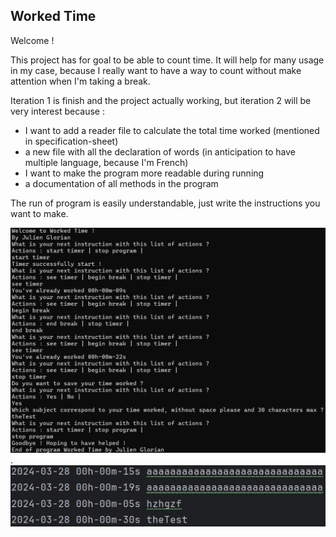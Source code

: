 ## Worked Time

Welcome !

This project has for goal to be able to count time. It will help for many usage 
in my case, because I really want to have a way to count without make attention 
when I'm taking a break.

Iteration 1 is finish and the project actually working, but iteration 2 will be
very interest because :
* I want to add a reader file to calculate the total time
worked (mentioned in specification-sheet)
* a new file with all the declaration of words (in anticipation to have multiple 
language, because I'm French)
* I want to make the program more readable during running
* a documentation of all methods in the program

The run of program is easily understandable, just write the instructions you want
to make.

![demo](/images/demo-worked-time.png "demo").
![inside-file](/images/inside-worked-time_txt.png "inside-file")